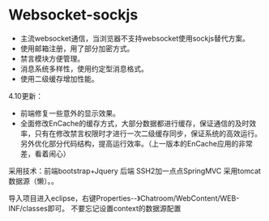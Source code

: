 # Websocket-sockjs

- 主流websocket通信，当浏览器不支持websocket使用sockjs替代方案。
- 使用邮箱注册，用了部分加密方式。
- 禁言模块方便管理。
- 消息系统多样性，使用约定型消息格式。
- 使用二级缓存增加性能。

4.10更新：
  - 前端修复一些意外的显示效果。
  - 全面修改EnCache的缓存方式，大部分数据都进行缓存，保证通信的及时效率，只有在修改禁言权限时才进行一次二级缓存同步，保证系统的高效运行。另外优化部分代码结构，提高运行效率。（上一版本的EnCache应用的非常差，看着闹心）

采用技术：前端bootstrap+Jquery
后端 SSH2加一点点SpringMVC
采用tomcat数据源（懒）。。

导入项目进入eclipse，右键Properties--》Chatroom/WebContent/WEB-INF/classes即可。
不要忘记设置context的数据源配置
